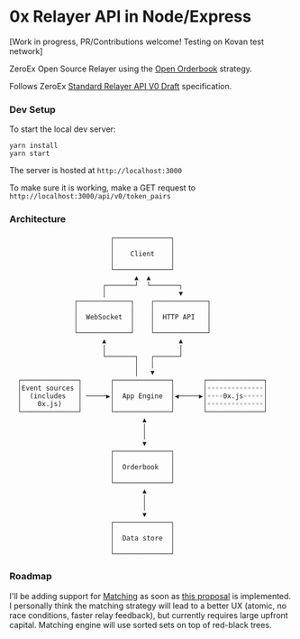 # 0x Relayer API in Node/Express

[Work in progress, PR/Contributions welcome! Testing on Kovan test network]

ZeroEx Open Source Relayer using the [Open Orderbook](https://0xproject.com/wiki#Open-Orderbook) strategy.

Follows ZeroEx [Standard Relayer API V0 Draft](https://github.com/0xProject/standard-relayer-api) specification.


### Dev Setup

To start the local dev server: 

```
yarn install
yarn start
```
The server is hosted at `http://localhost:3000`

To make sure it is working, make a GET request to `http://localhost:3000/api/v0/token_pairs` 


### Architecture
                                                                    
                                                                    
                                                                    
                                                                    
                                                                    
                                                                    
                                                                    
                             ┌──────────────┐                       
                             │              │                       
                             │    Client    │                       
                             │              │                       
                             └──────────────┘                       
                                   ▲  ▲                             
                           ┌───────┘  └───────┐                     
                           │                  ▼                     
                    ┌─────────────┐    ┌─────────────┐              
                    │             │    │             │              
                    │  WebSocket  │    │  HTTP API   │              
                    │             │    │             │              
                    └─────────────┘    └─────────────┘              
                           ▲                  ▲                     
                           │                  │                     
                           └───────┐   ┌──────┘                     
                                   │   │                            
                                   │   ▼                            
      ┌──────────────┐       ┌──────────────┐       ┌──────────────┐
      │Event sources │       │              │       │◦◦◦◦◦◦◦◦◦◦◦◦◦◦│
      │  (includes   │ ─────▶│  App Engine  │◀─────▶│◦◦◦◦0x.js◦◦◦◦◦│
      │    0x.js)    │       │              │       │◦◦◦◦◦◦◦◦◦◦◦◦◦◦│
      └──────────────┘       └──────────────┘       └──────────────┘
                                     ▲                              
                                     │                              
                                     │                              
                                     ▼                              
                             ┌──────────────┐                       
                             │              │                       
                             │  Orderbook   │                       
                             │              │                       
                             └──────────────┘                       
                                     ▲                              
                                     │                              
                                     │                              
                                     ▼                              
                             ┌──────────────┐                       
                             │              │                       
                             │  Data store  │                       
                             │              │                       
                             └──────────────┘                       

### Roadmap

I'll be adding support for [Matching](https://0xproject.com/wiki#Matching) as soon as [this proposal](https://github.com/0xProject/ZEIPs/issues/2) is implemented. I personally think the matching strategy will lead to a better UX (atomic, no race conditions, faster relay feedback), but currently requires large upfront capital. Matching engine will use sorted sets on top of red-black trees.